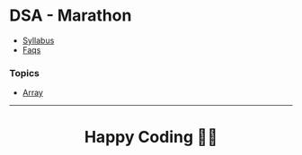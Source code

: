 # DSA - Marathon

- [Syllabus](Syllabus.md)
- [Faqs](faqs.md)

### Topics
- [Array](/Array)

<!-- ### All amazing members of these series -->

<!-- <table>
 <tr>
   <td>
    <a href="https://github.com/geeky01adarsh/DSA-Marathon/graphs/contributors">
  			<img src="https://contributors-img.web.app/image?repo=geeky01adarsh/DSA-Marathon" />
  		</a>
    </a>
  </td>
 </tr>
</table> -->

<hr>

<h1 align=center> Happy Coding 👨‍💻 </h1>
